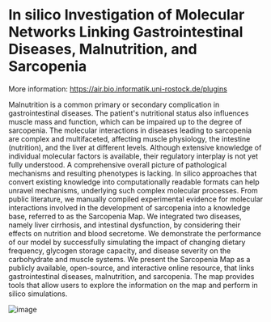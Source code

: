 # In silico Investigation of Molecular Networks Linking Gastrointestinal Diseases, Malnutrition, and Sarcopenia 

More information: https://air.bio.informatik.uni-rostock.de/plugins

Malnutrition is a common primary or secondary complication in gastrointestinal diseases. The patient's nutritional status also influences muscle mass and function, which can be impaired up to the degree of sarcopenia. The molecular interactions in diseases leading to sarcopenia are complex and multifaceted, affecting muscle physiology, the intestine (nutrition), and the liver at different levels. Although extensive knowledge of individual molecular factors is available, their regulatory interplay is not yet fully understood. A comprehensive overall picture of pathological mechanisms and resulting phenotypes is lacking. In silico approaches that convert existing knowledge into computationally readable formats can help unravel mechanisms, underlying such complex molecular processes. From public literature, we manually compiled experimental evidence for molecular interactions involved in the development of sarcopenia into a knowledge base, referred to as the Sarcopenia Map. We integrated two diseases, namely liver cirrhosis, and intestinal dysfunction, by considering their effects on nutrition and blood secretome. We demonstrate the performance of our model by successfully simulating the impact of changing dietary frequency, glycogen storage capacity, and disease severity on the carbohydrate and muscle systems. We present the Sarcopenia Map as a publicly available, open-source, and interactive online resource, that links gastrointestinal diseases, malnutrition, and sarcopenia. The map provides tools that allow users to explore the information on the map and perform in silico simulations.

![image](https://user-images.githubusercontent.com/37984689/151831078-4988e298-015e-4f00-8d5e-39e06376bc7d.png)
